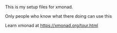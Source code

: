 This is my setup files for xmonad.

Only people who know what there doing can use this

Learn xmonad at https://xmonad.org/tour.html

